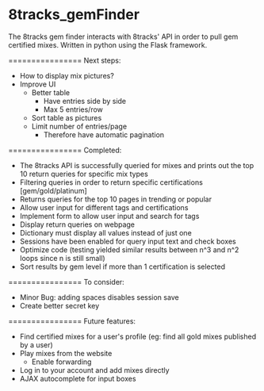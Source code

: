 8tracks_gemFinder
=================

The 8tracks gem finder interacts with 8tracks' API in order to pull gem certified 
mixes. Written in python using the Flask framework.  

================
Next steps:
* How to display mix pictures?
* Improve UI 
	* Better table
		* Have entries side by side 
		* Max 5 entries/row
	* Sort table as pictures
	* Limit number of entries/page
		* Therefore have automatic pagination

================ 
Completed: 

* The 8tracks API is successfully queried for mixes and prints out the top 10 return queries
  for specific mix types
* Filtering queries in order to return specific certifications [gem/gold/platinum]
* Returns queries for the top 10 pages in trending or popular
* Allow user input for different tags and certifications	
* Implement form to allow user input and search for tags
* Display return queries on webpage
* Dictionary must display all values instead of just one
* Sessions have been enabled for query input text and check boxes
* Optimize code (testing yielded similar results between n^3 and n^2 loops since n is still small)
* Sort results by gem level if more than 1 certification is selected 

================
To consider: 
* Minor Bug: adding spaces disables session save
* Create better secret key

================
Future features: 
* Find certified mixes for a user's profile (eg: find all gold mixes published by a user)
* Play mixes from the website
	* Enable forwarding
* Log in to your account and add mixes directly
* AJAX autocomplete for input boxes

